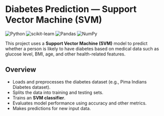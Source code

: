 # Diabetes Prediction — Support Vector Machine (SVM)

![Python](https://img.shields.io/badge/Python-🐍-3776AB?logo=python&logoColor=white)
![scikit-learn](https://img.shields.io/badge/scikit--learn-Data%20Modeling-F7931E?logo=scikitlearn&logoColor=white)
![Pandas](https://img.shields.io/badge/Pandas-Data%20Analysis-150458?logo=pandas&logoColor=white)
![NumPy](https://img.shields.io/badge/NumPy-Numerical%20Computing-013243?logo=numpy&logoColor=white)

This project uses a **Support Vector Machine (SVM)** model to predict whether a person is likely to have diabetes based on medical data such as glucose level, BMI, age, and other health-related features.



## Overview
- Loads and preprocesses the diabetes dataset (e.g., Pima Indians Diabetes dataset).  
- Splits the data into training and testing sets.  
- Trains an **SVM classifier**.  
- Evaluates model performance using accuracy and other metrics.  
- Makes predictions for new input data.  


